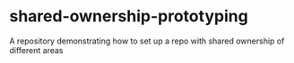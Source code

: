 # shared-ownership-prototyping
A repository demonstrating how to set up a repo with shared ownership of different areas
